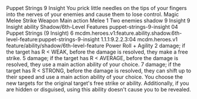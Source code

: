 <ability>
  <name>Puppet Strings</name>
  <cost>9 Insight</cost>
  <flavor>You prick little needles on the tips of your fingers into the nerves of your enemies and cause them to lose control.</flavor>
  <keywords>
    <keyword>Magic</keyword>
    <keyword>Melee</keyword>
    <keyword>Strike</keyword>
    <keyword>Weapon</keyword>
  </keywords>
  <type>Main action</type>
  <distance>Melee 1</distance>
  <target>Two enemies</target>
  <metadata>
    <class>shadow</class>
    <cost>9 Insight</cost>
    <cost_amount>9</cost_amount>
    <cost_resource>Insight</cost_resource>
    <feature_type>ability</feature_type>
    <file_dpath>Shadow/6th-Level Features</file_dpath>
    <item_id>puppet-strings-9-insight</item_id>
    <item_index>04</item_index>
    <item_name>Puppet Strings (9 Insight)</item_name>
    <level>6</level>
    <scc>mcdm.heroes.v1:feature.ability.shadow.6th-level-feature:puppet-strings-9-insight</scc>
    <scdc>1.1.1:9.2.2.3:04</scdc>
    <source>mcdm.heroes.v1</source>
    <type>feature/ability/shadow/6th-level-feature</type>
  </metadata>
  <effects>
    <effect type="roll">
      <roll>Power Roll + Agility</roll>
      <t1>2 damage; if the target has R &lt; WEAK, before the damage is resolved, they make a free strike.</t1>
      <t2>5 damage; if the target has R &lt; AVERAGE, before the damage is resolved, they use a main action ability of your choice.</t2>
      <t3>7 damage; if the target has R &lt; STRONG, before the damage is resolved, they can shift up to their speed and use a main action ability of your choice.</t3>
    </effect>
    <effect type="mundane">You choose the new targets for the original target&apos;s free strike or ability. Additionally, if you are hidden or disguised, using this ability doesn&apos;t cause you to be revealed.</effect>
  </effects>
</ability>

